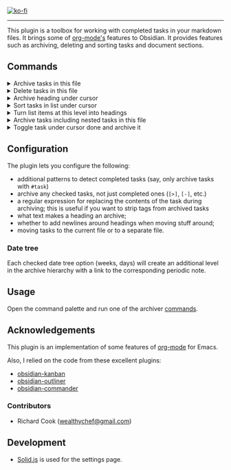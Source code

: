 [![ko-fi](https://ko-fi.com/img/githubbutton_sm.svg)](https://ko-fi.com/K3K4FBU43)

---

This plugin is a toolbox for working with completed tasks in your markdown files. It brings some
of [org-mode's](https://orgmode.org/) features to Obsidian. It provides features such as archiving, deleting and sorting
tasks and document sections.

## Commands <a id="commands"></a>

<details>
<summary>Archive tasks in this file</summary>

Here is what it looks like:

```md
- [ ] This one I haven't done yet
- [x] Water the dog
    - Some task details
- [x] Feed the plants
```

Turns into:

```md
- [ ] This one I haven't done yet

# Archived

- [x] Water the dog
    - Some task details
- [x] Feed the plants
```

Or, with date tree enabled:

```md
- [ ] This one I haven't done yet

# Archived

- [[2021-09-W-38]]
    - [[2021-09-16]]
        - [x] Water the dog
            - Some task details
        - [x] Feed the plants
```

</details>

<details>
<summary>Delete tasks in this file</summary>

This one is the same as 'Archive tasks in this file', except that the tasks get discarded.

</details>

<details>
<summary>Archive heading under cursor</summary>

Grab the whole section under the heading under cursor, including all the child sections and move it to the archive.

This:

```markdown
Some top-level text

# H1 heading

Some text

## H2 heading

More text
```

Turns into:

```markdown
Some top-level text

# Archived

## H1 heading

Some text

### H2 heading

More text
```

</details>

<details>
<summary>Sort tasks in list under cursor</summary>

Grab the whole list under cursor and **recursively** reorder all the items based on completeness:

1. Plain list items first
2. Then, incomplete tasks
3. And finally, completed tasks

This list:

```markdown
- [x] Task
- Item
- [ ] Incomplete
    - [x] Task
    - Item More notes
    - [ ] Incomplete
- Item 2
- [ ] Incomplete 2
    - [x] Task
    - Item
    - [x] Task 2
```

Turns into:

```markdown
- Item
- Item 2
- [ ] Incomplete
    - Item More notes
    - [ ] Incomplete
    - [x] Task
- [ ] Incomplete 2
    - Item
    - [x] Task
    - [x] Task 2
- [x] Task
```

</details>

<details>
<summary>Turn list items at this level into headings</summary>

Grab the list under cursor and turn every list item at and above the level of the item under cursor into a heading.

This:

```markdown
- li 1
    - li 2 | <- cursor
        - li 3
```

Turns into:

```markdown
# li 1

## li 2

- li 3
```

</details>


<details>
<summary>Archive tasks including nested tasks in this file</summary>

Same as simple archiving, except that now completed nested tasks also get archived, with their sub-items.

This:

```markdown
- [ ] Incomplete task
    - [x] Completed subtask
        - Task details
    - [ ] Incomplete subtask
```

Turns into:

```markdown
- [ ] Incomplete task
    - [ ] Incomplete subtask
  
# Archived

- [x] Completed subtask
    - Task details
```

</details>
<details>
<summary>Toggle task under cursor done and archive it</summary>

When the cursor is on a task, this command completes the task and archives it at once. 

</details>

## Configuration

The plugin lets you configure the following:

- additional patterns to detect completed tasks (say, only archive tasks with `#task`)
- archive any checked tasks, not just completed ones (`[>]`, `[-]`, etc.)
- a regular expression for replacing the contents of the task during archiving; this is useful if you want to strip tags
  from archived tasks
- what text makes a heading an archive;
- whether to add newlines around headings when moving stuff around;
- moving tasks to the current file or to a separate file.

### Date tree

Each checked date tree option (weeks, days) will create an additional level in the archive hierarchy with a link to the
corresponding periodic note.

## Usage

Open the command palette and run one of the archiver [commands](#commands).

## Acknowledgements

This plugin is an implementation of some features of [org-mode](https://orgmode.org/) for Emacs.

Also, I relied on the code from these excellent plugins:
- [obsidian-kanban](https://github.com/mgmeyers/obsidian-kanban)
- [obsidian-outliner](https://github.com/vslinko/obsidian-outliner)
- [obsidian-commander](https://github.com/phibr0/obsidian-commander)

### Contributors

- Richard Cook (wealthychef@gmail.com)

## Development

- [Solid.js](https://www.solidjs.com/) is used for the settings page.
